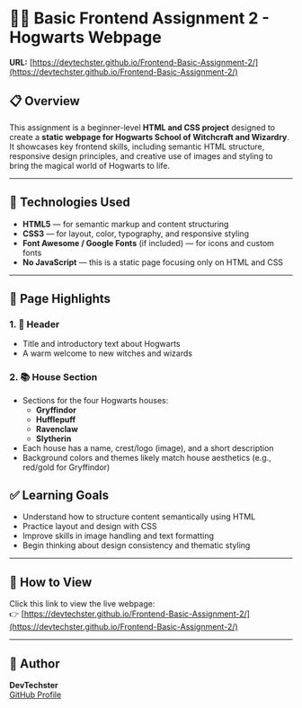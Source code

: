# 🧙‍♂️ Basic Frontend Assignment 2 - Hogwarts Webpage

**URL:** [https://devtechster.github.io/Frontend-Basic-Assignment-2/](https://devtechster.github.io/Frontend-Basic-Assignment-2/)

## 📋 Overview

This assignment is a beginner-level **HTML and CSS project** designed to create a **static webpage for Hogwarts School of Witchcraft and Wizardry**. It showcases key frontend skills, including semantic HTML structure, responsive design principles, and creative use of images and styling to bring the magical world of Hogwarts to life.

---

## 🧱 Technologies Used

- **HTML5** — for semantic markup and content structuring
- **CSS3** — for layout, color, typography, and responsive styling
- **Font Awesome / Google Fonts** (if included) — for icons and custom fonts
- **No JavaScript** — this is a static page focusing only on HTML and CSS

---

## 🎨 Page Highlights

### 1. 🏰 **Header**
- Title and introductory text about Hogwarts
- A warm welcome to new witches and wizards

### 2. 📚 **House Section**
- Sections for the four Hogwarts houses:
  - **Gryffindor**
  - **Hufflepuff**
  - **Ravenclaw**
  - **Slytherin**
- Each house has a name, crest/logo (image), and a short description
- Background colors and themes likely match house aesthetics (e.g., red/gold for Gryffindor)



## ✅ Learning Goals

- Understand how to structure content semantically using HTML
- Practice layout and design with CSS
- Improve skills in image handling and text formatting
- Begin thinking about design consistency and thematic styling

---

## 🚀 How to View

Click this link to view the live webpage:  
👉 [https://devtechster.github.io/Frontend-Basic-Assignment-2/](https://devtechster.github.io/Frontend-Basic-Assignment-2/)

---

## 📎 Author

**DevTechster**  
[GitHub Profile](https://github.com/devtechster)
